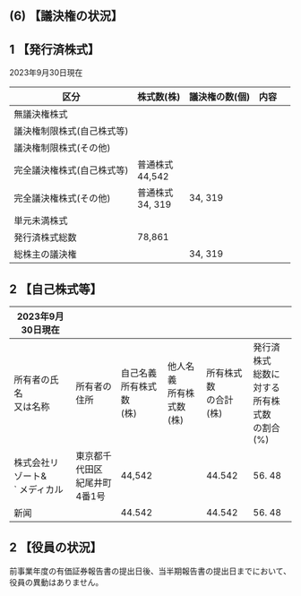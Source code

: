 ## (6) 【議決権の状況】

## 1 【発行済株式】

2023年9月30日現在

| 区分             | 株式数(株)          | 議決権の数(個) | 内容 |  |
|----------------|-----------------|----------|----|--|
| 無議決権株式         |                 |          |    |  |
| 議決権制限株式(自己株式等) |                 |          |    |  |
| 議決権制限株式(その他)   |                 |          |    |  |
| 完全議決権株式(自己株式等) | 普通株式<br>44,542  |          |    |  |
| 完全議決権株式(その他)   | 普通株式<br>34, 319 | 34, 319  |    |  |
| 単元未満株式         |                 |          |    |  |
| 発行済株式総数        | 78,861          |          |    |  |
| 総株主の議決権        |                 | 34, 319  |    |  |

## 2 【自己株式等】

| 2023年9月30日現在         |                     |                      |                      |                     |                                    |
|----------------------|---------------------|----------------------|----------------------|---------------------|------------------------------------|
| 所有者の氏名<br>又は名称       | 所有者の住所              | 自己名義<br>所有株式数<br>(株) | 他人名義<br>所有株式数<br>(株) | 所有株式数<br>の合計<br>(株) | 発行済株式<br>総数に対する<br>所有株式数<br>の割合(%) |
| 株式会社リゾート&<br>` メディカル | 東京都千代田区<br>紀尾井町4番1号 | 44,542               |                      | 44.542              | 56. 48                             |
| 新闻                   |                     | 44.542               |                      | 44.542              | 56. 48                             |

## 2 【役員の状況】

前事業年度の有価証券報告書の提出日後、当半期報告書の提出日までにおいて、役員の異動はありません。